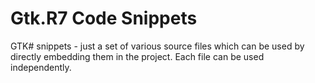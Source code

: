Gtk.R7 Code Snippets
====================

GTK# snippets - just a set of various source files which can be used by directly embedding 
them in the project. Each file can be used independently.
